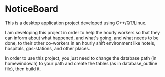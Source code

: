 # NoticeBoard

This is a desktop application project developed using C++/QT/Linux.

I am developing this project in order to help the hourly workers so that they
can inform about what happened, and what's going, and what needs to be done,
to their other co-workers in an hourly shift environment like 
hotels, hospitals, gas-stations, and other places.

In order to use this project,
you just need to change the database path (in homewindow.h) to your path
and create the tables (as in database_outline file),
then build it.

